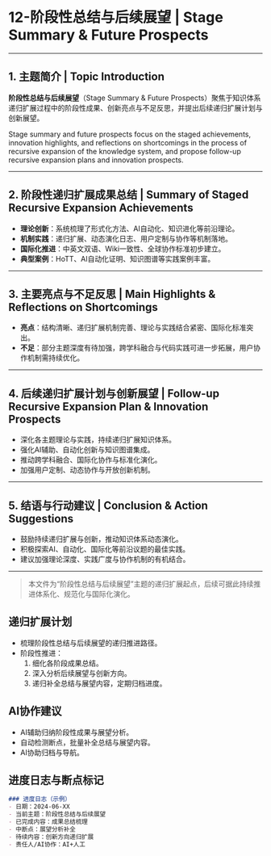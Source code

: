 # 12-阶段性总结与后续展望 | Stage Summary & Future Prospects

---

## 1. 主题简介 | Topic Introduction

**阶段性总结与后续展望**（Stage Summary & Future Prospects）聚焦于知识体系递归扩展过程中的阶段性成果、创新亮点与不足反思，并提出后续递归扩展计划与创新展望。

Stage summary and future prospects focus on the staged achievements, innovation highlights, and reflections on shortcomings in the process of recursive expansion of the knowledge system, and propose follow-up recursive expansion plans and innovation prospects.

---

## 2. 阶段性递归扩展成果总结 | Summary of Staged Recursive Expansion Achievements

- **理论创新**：系统梳理了形式化方法、AI自动化、知识进化等前沿理论。
- **机制实践**：递归扩展、动态演化日志、用户定制与协作等机制落地。
- **国际化推进**：中英文双语、Wiki一致性、全球协作标准初步建立。
- **典型案例**：HoTT、AI自动化证明、知识图谱等实践案例丰富。

---

## 3. 主要亮点与不足反思 | Main Highlights & Reflections on Shortcomings

- **亮点**：结构清晰、递归扩展机制完善、理论与实践结合紧密、国际化标准突出。
- **不足**：部分主题深度有待加强，跨学科融合与代码实践可进一步拓展，用户协作机制需持续优化。

---

## 4. 后续递归扩展计划与创新展望 | Follow-up Recursive Expansion Plan & Innovation Prospects

- 深化各主题理论与实践，持续递归扩展知识体系。
- 强化AI辅助、自动化创新与知识图谱集成。
- 推动跨学科融合、国际化协作与标准化演化。
- 加强用户定制、动态协作与开放创新机制。

---

## 5. 结语与行动建议 | Conclusion & Action Suggestions

- 鼓励持续递归扩展与创新，推动知识体系动态演化。
- 积极探索AI、自动化、国际化等前沿议题的最佳实践。
- 建议加强理论深度、实践广度与协作机制的有机结合。

---

> 本文件为“阶段性总结与后续展望”主题的递归扩展起点，后续可据此持续推进体系化、规范化与国际化演化。

## 递归扩展计划

- 梳理阶段性总结与后续展望的递归推进路径。
- 阶段性推进：
  1. 细化各阶段成果总结。
  2. 深入分析后续展望与创新方向。
  3. 递归补全总结与展望内容，定期归档进度。

## AI协作建议

- AI辅助归纳阶段性成果与展望分析。
- 自动检测断点，批量补全总结与展望内容。
- AI协助归档与导航。

## 进度日志与断点标记

```markdown
### 进度日志（示例）
- 日期：2024-06-XX
- 当前主题：阶段性总结与后续展望
- 已完成内容：成果总结梳理
- 中断点：展望分析补全
- 待续内容：创新方向递归扩展
- 责任人/AI协作：AI+人工
```
<!-- 中断点：总结/展望/创新递归扩展 -->
